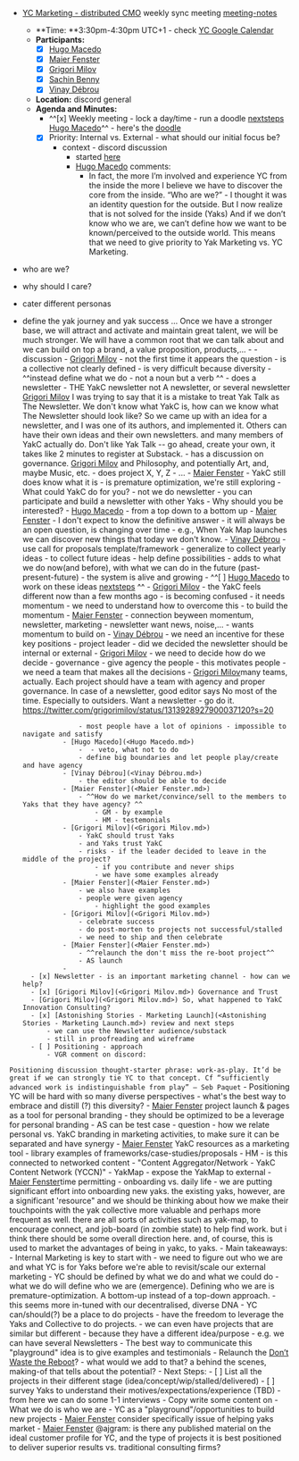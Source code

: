 - [YC Marketing - distributed CMO](<YC Marketing - distributed CMO.md>) weekly sync meeting [meeting-notes](<meeting-notes.md>)
    - **Time: **3:30pm-4:30pm UTC+1 - check [YC Google Calendar ](https://calendar.google.com/calendar/u/0/r?cid=bzk5NW00MzE3M2Jwc2xtaGg0OW5tcnA1aTRAZ3JvdXAuY2FsZW5kYXIuZ29vZ2xlLmNvbQ)
    - **Participants:**
        - [x] [Hugo Macedo](<Hugo Macedo.md>)
        - [x] [Maier Fenster](<Maier Fenster.md>)
        - [x] [Grigori Milov](<Grigori Milov.md>)
        - [x] [Sachin Benny](<Sachin Benny.md>)
        - [x] [Vinay Débrou](<Vinay Débrou.md>)
    - **Location:** discord general
    - **Agenda and Minutes:**
        - ^^[x] Weekly meeting - lock a day/time - run a doodle [nextsteps](<nextsteps.md>) [Hugo Macedo](<Hugo Macedo.md>)^^ - here's the [doodle](https://doodle.com/poll/quh299azqsu9tinc)
        - [x] Priority: Internal vs. External - what should our initial focus be?
            - context - discord discussion
                - started [here](https://discordapp.com/channels/692111190851059762/756113566452678707/762740941852508240)
                - [Hugo Macedo](<Hugo Macedo.md>) comments:
                    - In fact, the more I’m involved and experience YC from the inside the more I believe we have to discover the core from the inside. 
“Who are we?” - I thought it was an identity question for the outside. But I now realize that is not solved for the inside (Yaks)
And if we don’t know who we are, we can’t define how we want to be known/perceived to the outside world. 
This means that we need to give priority to Yak Marketing vs. YC Marketing. 

- who are we?
- why should I care?
- cater different personas 
- define the yak journey and yak success
...
Once we have a stronger base, we will attract and activate and maintain  great talent, we will be much stronger. 
We will have a common root that we can talk about and we can build on top a brand, a value proposition, products,...
                - 
            - discussion
                - [Grigori Milov](<Grigori Milov.md>)
                    - not the first time it appears the question
                    - is a collective not clearly defined
                    - is very difficult because diversity
                    - ^^instead define what we do - not a noun but a verb ^^
                        - does a newsletter - THE YakC newsletter not A newsletter, or several newsletter [Grigori Milov](<Grigori Milov.md>) I was trying to say that it is a mistake to treat Yak Talk as The Newsletter. We don't know what YakC is, how can we know what The Newsletter should look like?
So we came up with an idea for a newsletter, and I was one of its authors, and implemented it. Others can have their own ideas and their own newsletters. and many members of YakC actually do. Don't like Yak Talk -- go ahead, create your own, it takes like 2 minutes to register at Substack.
                        - has a discussion on governance. [Grigori Milov](<Grigori Milov.md>) and Philosophy, and potentially Art, and, maybe Music, etc.
                        - does project X, Y, Z
                        - ...
                - [Maier Fenster](<Maier Fenster.md>)
                    - YakC still does know what it is - is premature optimization, we're still exploring
                    - What could YakC do for you?
                        - not we do newsletter
                            - you can participate and build a newsletter with other Yaks
                    - Why should you be interested?
                - [Hugo Macedo](<Hugo Macedo.md>) 
                    - from a top down to a bottom up
                - [Maier Fenster](<Maier Fenster.md>)
                    - I don't expect to know the definitive answer 
                    - it will always be an open question, is changing over time 
                    - e.g., When Yak Map launches we can discover new things that today we don't know.
                - [Vinay Débrou](<Vinay Débrou.md>)
                    - use call for proposals template/framework - generalize to collect yearly ideas 
                        - to collect future ideas - help define possibilities 
                    - adds to what we do now(and before), with what we can do in the future (past-present-future)
                - the system is alive and growing
                - ^^[ ] [Hugo Macedo](<Hugo Macedo.md>) to work on these ideas [nextsteps](<nextsteps.md>) ^^
                - [Grigori Milov](<Grigori Milov.md>)
                    - the YakC feels different now than a few months ago
                    - is becoming confused
                    - it needs momentum 
                    - we need to understand how to overcome this - to build the momentum
                - [Maier Fenster](<Maier Fenster.md>)
                    - connection beyween momentum, newsletter, marketing
                        - newsletter want news, noise,... - wants momentum to build on
                - [Vinay Débrou](<Vinay Débrou.md>)
                    - we need an incentive for these key positions - project leader
                    - did we decided the newsletter should be internal or external
                - [Grigori Milov](<Grigori Milov.md>)
                    - we need to decide how do we decide - governance
                    - give agency the people - this motivates people
                    - we need a team that makes all the decisions 
                    - [Grigori Milov](<Grigori Milov.md>)many teams, actually. Each project should have a team with agency and proper governance. 
In case of a newsletter, good editor says No most of the time. Especially to outsiders. Want a newsletter - go do it.
https://twitter.com/grigorimilov/status/1313928927900037120?s=20

                    - most people have a lot of opinions - impossible to navigate and satisfy 
                - [Hugo Macedo](<Hugo Macedo.md>)
                    -  - veto, what not to do
                    - define big boundaries and let people play/create and have agency
                - [Vinay Débrou](<Vinay Débrou.md>)
                    - the editor should be able to decide
                - [Maier Fenster](<Maier Fenster.md>)
                    - ^^How do we market/convince/sell to the members to Yaks that they have agency? ^^
                        - GM - by example
                        - HM - testemonials
                - [Grigori Milov](<Grigori Milov.md>)
                    - YakC should trust Yaks
                    - and Yaks trust YakC
                    - risks - if the leader decided to leave in the middle of the project?
                        - if you contribute and never ships
                        - we have some examples already
                - [Maier Fenster](<Maier Fenster.md>)
                    - we also have examples
                    - people were given agency 
                        - highlight the good examples
                - [Grigori Milov](<Grigori Milov.md>)
                    - celebrate success
                    - do post-morten to projects not successful/stalled
                    - we need to ship and then celebrate
                - [Maier Fenster](<Maier Fenster.md>)
                    - ^^relaunch the don't miss the re-boot project^^
                    - AS launch
                - 
        - [x] Newsletter - is an important marketing channel - how can we help?
        - [x] [Grigori Milov](<Grigori Milov.md>) Governance and Trust
        - [Grigori Milov](<Grigori Milov.md>) So, what happened to YakC Innovation Consulting?
        - [x] [Astonishing Stories - Marketing Launch](<Astonishing Stories - Marketing Launch.md>) review and next steps
            - we can use the Newsletter audience/substack
            - still in proofreading and wireframe
        - [ ] Positioning - approach 
            - VGR comment on discord: 
`Positioning discussion thought-starter phrase: work-as-play. It’d be great if we can strongly tie YC to that concept. Cf “sufficiently advanced work is indistinguishable from play” — Seb Paquet`
            - Positioning YC will be hard with so many diverse perspectives - what's the best way to embrace and distill (?) this diversity?
        - [Maier Fenster](<Maier Fenster.md>) project launch & pages as a tool for personal branding
            - they should be optimized to be a leverage for personal branding 
            - AS can be test case
            - question - how we relate personal vs. YakC branding in marketing activities, to make sure it can be separated and have synergy
        - [Maier Fenster](<Maier Fenster.md>) YakC resources as a marketing tool
            - library examples of frameworks/case-studies/proposals
            - HM - is this connected to networked content -  "Content Aggregator/Network - YakC Content Network (YCCN)"
            - YakMap - expose the YakMap to external
        - [Maier Fenster](<Maier Fenster.md>)time permitting - onboarding vs. daily life
            - we are putting significant effort into onboarding new yaks. the existing yaks, however, are a significant 'resource" and we should be thinking about how we make their touchpoints with the yak collective more valuable and perhaps more frequent as well. there are all sorts of activities such as yak-map, to encourage connect, and job-board (in zombie state) to help find work. but i think there should be some overall direction here. and, of course, this is used to market the advantages of being in yakc, to yaks.
    - Main takeaways:
        - Internal Marketing is key to start with - we need to figure out who we are and what YC is for Yaks before we're able to revisit/scale our external marketing
        - YC should be defined by what we do and what we could do - what we do will define who we are (emergence). Defining who we are is premature-optimization. A bottom-up instead of a top-down approach.
            - this seems more in-tuned with our decentralised, diverse DNA
        - YC can/should(?) be a place to do projects - have the freedom to leverage the Yaks and Collective to do projects.
            - we can even have projects that are similar but different - because they have a different idea/purpose - e.g. we can have several Newsletters
        - The best way to communicate this "playground" idea is to give examples and testimonials
        -  Relaunch the [Don’t Waste the Reboot](<Don’t Waste the Reboot.md>)?
            - what would we add to that? a behind the scenes, making-of that tells about the potential?
        - Next Steps:
            - [ ] List all the projects in their different stage (idea/concept/wip/stalled/delivered)
            - [ ] survey Yaks to understand their motives/expectations/experience (TBD)
                - from here we can do some 1-1 interviews
            - Copy write some content on
                - What we do is who we are
                - YC as a "playground"/opportunities to build new projects
            - [Maier Fenster](<Maier Fenster.md>) consider specifically issue of helping yaks market
            - [Maier Fenster](<Maier Fenster.md>) @ajgram: is there any published material on the ideal customer profile for YC, and the type of projects it is best positioned to deliver superior results vs. traditional consulting firms?
